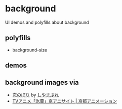 # background

UI demos and polyfills about background

## polyfills

* background-size

## demos

## background images via

* [恋のぼり](http://www.pixiv.net/member_illust.php?mode=medium&illust_id=35633440) by [しやまぷれ](http://www.pixiv.net/member.php?id=127427)
* [TVアニメ「氷菓」京アニサイト | 京都アニメーション](http://www.kyotoanimation.co.jp/kotenbu/)